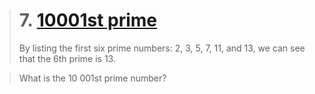 > # 7. [10001st prime](https://projecteuler.net/problem=7)
> By listing the first six prime numbers: 2, 3, 5, 7, 11, and 13, we can see that the 6th prime is 13.

> What is the 10 001st prime number?

